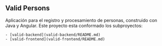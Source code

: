 ## Valid Persons
Aplicación para el registro y procesamiento de personas, construido con Java y Angular.
Este proyecto esta conformado los subproyectos:
```
- [valid-backend](valid-backend/README.md)
- [valid-frontend](valid-frontend/README.md)
```





